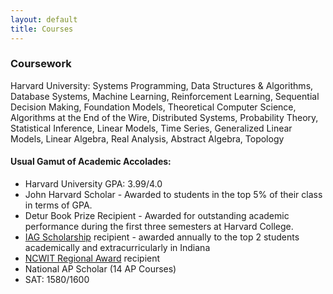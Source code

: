 ```yaml
---
layout: default
title: Courses
---
```


### Coursework
Harvard University: Systems Programming, Data Structures & Algorithms, Database Systems, Machine Learning, Reinforcement Learning, Sequential Decision Making, Foundation Models, Theoretical Computer Science, Algorithms at the End of the Wire, Distributed Systems, Probability Theory, Statistical Inference, Linear Models, Time Series, Generalized Linear Models, Linear Algebra, Real Analysis, Abstract Algebra, Topology

#### Usual Gamut of Academic Accolades:
 * Harvard University GPA: 3.99/4.0
 * John Harvard Scholar - Awarded to students in the top 5% of their class in terms of GPA.
 * Detur Book Prize Recipient - Awarded for outstanding academic performance during the first three semesters at Harvard College.
  * [IAG Scholarship](https://www.iag-online.org/Scholarships/) recipient - awarded annually to the top 2 students academically and extracurricularly in Indiana
 * [NCWIT Regional Award](https://ncwit.org/program/aspirations-in-computing/aic-recognitions/) recipient
 * National AP Scholar (14 AP Courses)
 * SAT: 1580/1600
